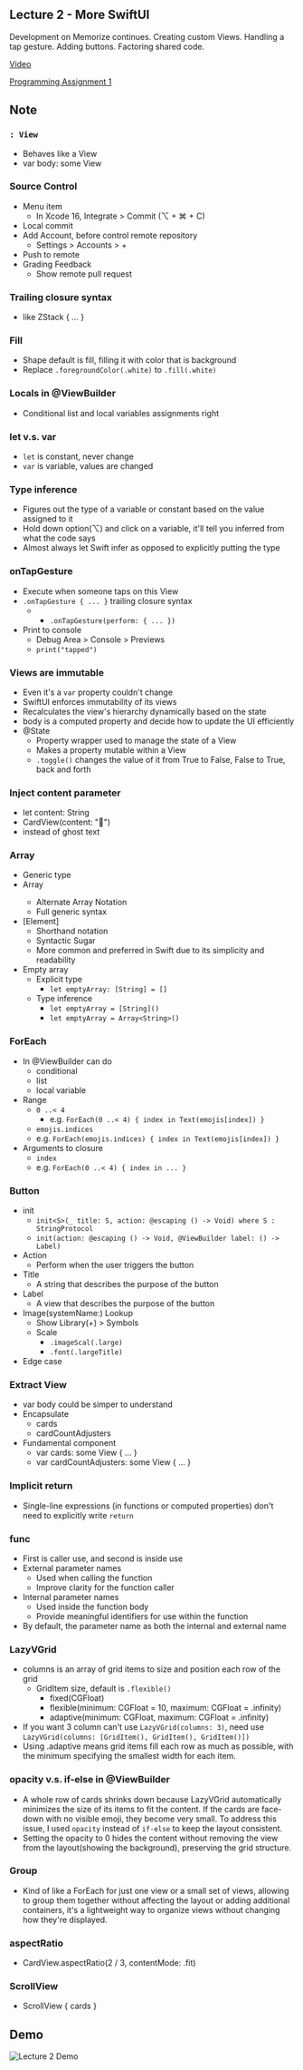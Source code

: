 ## Lecture 2 -  More SwiftUI

Development on Memorize continues.  Creating custom Views.  Handling a tap gesture.  Adding buttons.  Factoring shared code.

[Video](https://www.youtube.com/watch?v=sXiD-2XrkKQ)

[Programming Assignment 1](https://cs193p.sites.stanford.edu/sites/g/files/sbiybj16636/files/media/file/a1_0.pdf)

## Note
### `: View`
- Behaves like a View
- var body: some View

### Source Control
- Menu item
    - In Xcode 16, Integrate > Commit (⌥ + ⌘ + C)
- Local commit
- Add Account, before control remote repository
    - Settings > Accounts > +
- Push to remote
- Grading Feedback
    - Show remote pull request

### Trailing closure syntax
- like ZStack { ... }

### Fill
- Shape default is fill, filling it with color that is background
- Replace `.foregroundColor(.white)` to `.fill(.white)`

### Locals in @ViewBuilder
- Conditional list and local variables assignments right

### let v.s. var
- `let` is constant, never change
- `var` is variable, values are changed

### Type inference
- Figures out the type of a variable or constant based on the value assigned to it
- Hold down option(⌥) and click on a variable, it'll tell you inferred from what the code says
- Almost always let Swift infer as opposed to explicitly putting the type

### onTapGesture
- Execute when someone taps on this View
- `.onTapGesture { ... }` trailing closure syntax
    - - `.onTapGesture(perform: { ... })` 
- Print to console
    - Debug Area > Console > Previews
    - `print("tapped")`

### Views are immutable
- Even it's a `var` property couldn't change
- SwiftUI enforces immutability of its views
- Recalculates the view's hierarchy dynamically based on the state
- body is a computed property and decide how to update the UI efficiently
- @State
    - Property wrapper used to manage the state of a View    
    - Makes a property mutable within a View
    - `.toggle()` changes the value of it from True to False, False to True, back and forth

### Inject content parameter
- let content: String
- CardView(content: "👻")
- instead of ghost text

### Array
- Generic type
- Array<Element>
    - Alternate Array Notation
    - Full generic syntax
- [Element]
    - Shorthand notation
    - Syntactic Sugar
    - More common and preferred in Swift due to its simplicity and readability
- Empty array
    - Explicit type
        - `let emptyArray: [String] = []`
    - Type inference
        - `let emptyArray = [String]()`
        - `let emptyArray = Array<String>()`

### ForEach
- In @ViewBuilder can do
    - conditional
    - list
    - local variable
- Range
    - `0 ..< 4`
        - e.g. `ForEach(0 ..< 4) { index in Text(emojis[index]) }`
    - `emojis.indices`
    - e.g. `ForEach(emojis.indices) { index in Text(emojis[index]) }`
- Arguments to closure
    - `index`
    - e.g. `ForEach(0 ..< 4) { index in ... }`

### Button
- init
    - `init<S>(_ title: S, action: @escaping () -> Void) where S : StringProtocol`
    - `init(action: @escaping () -> Void, @ViewBuilder label: () -> Label)`
- Action
    - Perform when the user triggers the button
- Title
    - A string that describes the purpose of the button
- Label
    - A view that describes the purpose of the button
- Image(systemName:) Lookup
    - Show Library(+) > Symbols
    - Scale
        - `.imageScal(.large)`
        - `.font(.largeTitle)`
- Edge case

### Extract View
- var body could be simper to understand
- Encapsulate
    - cards
    - cardCountAdjusters
- Fundamental component
    - var cards: some View { ... }
    - var cardCountAdjusters: some View { ... }

### Implicit return
- Single-line expressions (in functions or computed properties) don't need to explicitly write `return`

### func
- First is caller use, and second is inside use
- External parameter names
    - Used when calling the function
    - Improve clarity for the function caller
- Internal parameter names
    - Used inside the function body
    - Provide meaningful identifiers for use within the function
- By default, the parameter name as both the internal and external name  
### LazyVGrid
- columns is an array of grid items to size and position each row of the grid
    - GridItem size, default is `.flexible()`
        - fixed(CGFloat)
        - flexible(minimum: CGFloat = 10, maximum: CGFloat = .infinity)
        - adaptive(minimum: CGFloat, maximum: CGFloat = .infinity)
- If you want 3 column can't use `LazyVGrid(columns: 3)`, need use `LazyVGrid(columns: [GridItem(), GridItem(), GridItem()])`
- Using .adaptive means grid items fill each row as much as possible, with the minimum specifying the smallest width for each item.

### opacity v.s. if-else in @ViewBuilder
- A whole row of cards shrinks down because LazyVGrid automatically minimizes the size of its items to fit the content. If the cards are face-down with no visible emoji, they become very small. To address this issue, I used `opacity` instead of `if-else` to keep the layout consistent.
- Setting the opacity to 0 hides the content without removing the view from the layout(showing the background), preserving the grid structure.


### Group
- Kind of like a ForEach for just one view or a small set of views, allowing to group them together without affecting the layout or adding additional containers, it's a lightweight way to organize views without changing how they're displayed.

### aspectRatio
- CardView.aspectRatio(2 / 3, contentMode: .fit)

### ScrollView
- ScrollView { cards }


## Demo
![Lecture 2 Demo](Lecture_2.png "Lecture 2")